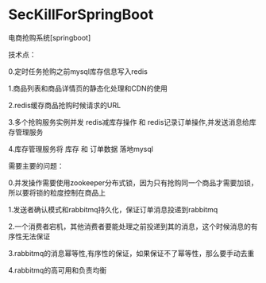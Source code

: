 # SecKillForSpringBoot
电商抢购系统[springboot]


技术点：

0.定时任务抢购之前mysql库存信息写入redis

1.商品列表和商品详情页的静态化处理和CDN的使用

2.redis缓存商品抢购时候请求的URL

3.多个抢购服务实例并发 redis减库存操作 和 redis记录订单操作,并发送消息给库存管理服务

4.库存管理服务将 库存 和 订单数据 落地mysql

需要主要的问题：

0.并发操作需要使用zookeeper分布式锁，因为只有抢购同一个商品才需要加锁，所以要将锁的粒度控制在商品上

1.发送者确认模式和rabbitmq持久化，保证订单消息投递到rabbitmq

2.一个消费者宕机，其他消费者要能处理之前投递到其的消息，这个时候消息的有序性无法保证

3.rabbitmq的消息幂等性,有序性的保证，如果保证不了幂等性，那么要手动去重

4.rabbitmq的高可用和负责均衡

